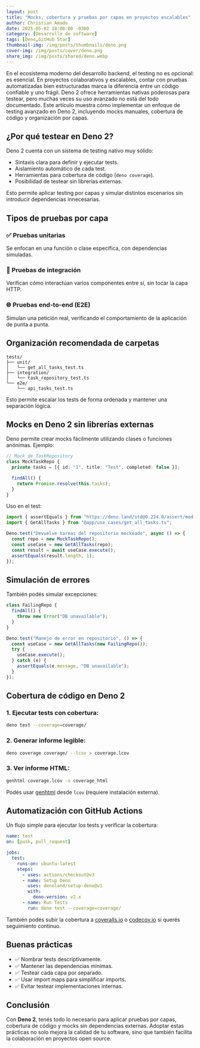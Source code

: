 ```yaml
---
layout: post
title: "Mocks, cobertura y pruebas por capas en proyectos escalables"
author: Christian Amado
date: 2025-05-02 10:00:00 -0300
category: [Desarrollo de software]
tags: [Deno,GitHub Star]
thumbnail-img: /img/posts/thumbnails/deno.png
cover-img: /img/posts/cover/deno.png
share_img: /img/posts/shared/deno.webp
---
```


En el ecosistema moderno del desarrollo backend, el testing no es opcional: es esencial. En proyectos colaborativos y escalables, contar con pruebas automatizadas bien estructuradas marca la diferencia entre un código confiable y uno frágil. Deno 2 ofrece herramientas nativas poderosas para testear, pero muchas veces su uso avanzado no está del todo documentado. Este artículo muestra cómo implementar un enfoque de testing avanzado en Deno 2, incluyendo mocks manuales, cobertura de código y organización por capas.

<!--more-->

## ¿Por qué testear en Deno 2?

Deno 2 cuenta con un sistema de testing nativo muy sólido:
- Sintaxis clara para definir y ejecutar tests.
- Aislamiento automático de cada test.
- Herramientas para cobertura de código (`deno coverage`).
- Posibilidad de testear sin librerías externas.

Esto permite aplicar testing por capas y simular distintos escenarios sin introducir dependencias innecesarias.

## Tipos de pruebas por capa

### ✅ Pruebas unitarias
Se enfocan en una función o clase específica, con dependencias simuladas.

### 🔄 Pruebas de integración
Verifican cómo interactúan varios componentes entre sí, sin tocar la capa HTTP.

### 🌐 Pruebas end-to-end (E2E)
Simulan una petición real, verificando el comportamiento de la aplicación de punta a punta.

## Organización recomendada de carpetas

```
tests/
├── unit/
│   └── get_all_tasks_test.ts
├── integration/
│   └── task_repository_test.ts
└── e2e/
    └── api_tasks_test.ts
```

Esto permite escalar los tests de forma ordenada y mantener una separación lógica.

## Mocks en Deno 2 sin librerías externas

Deno permite crear mocks fácilmente utilizando clases o funciones anónimas. Ejemplo:

```ts
// Mock de TaskRepository
class MockTaskRepo {
  private tasks = [{ id: "1", title: "Test", completed: false }];

  findAll() {
    return Promise.resolve(this.tasks);
  }
}
```

Uso en el test:
```ts
import { assertEquals } from "https://deno.land/std@0.224.0/assert/mod.ts";
import { GetAllTasks } from "@app/use_cases/get_all_tasks.ts";

Deno.test("Devuelve tareas del repositorio mockeado", async () => {
  const repo = new MockTaskRepo();
  const useCase = new GetAllTasks(repo);
  const result = await useCase.execute();
  assertEquals(result.length, 1);
});
```

## Simulación de errores

También podés simular excepciones:
```ts
class FailingRepo {
  findAll() {
    throw new Error("DB unavailable");
  }
}

Deno.test("Manejo de error en repositorio", () => {
  const useCase = new GetAllTasks(new FailingRepo());
  try {
    useCase.execute();
  } catch (e) {
    assertEquals(e.message, "DB unavailable");
  }
});
```

## Cobertura de código en Deno 2

### 1. Ejecutar tests con cobertura:
```bash
deno test --coverage=coverage/
```

### 2. Generar informe legible:
```bash
deno coverage coverage/ --lcov > coverage.lcov
```

### 3. Ver informe HTML:
```bash
genhtml coverage.lcov -o coverage_html
```

Podés usar [genhtml](https://manpages.debian.org/testing/lcov/genhtml.1.en.html) desde `lcov` (requiere instalación externa).

## Automatización con GitHub Actions

Un flujo simple para ejecutar los tests y verificar la cobertura:

```yaml
name: test
on: [push, pull_request]

jobs:
  test:
    runs-on: ubuntu-latest
    steps:
      - uses: actions/checkout@v3
      - name: Setup Deno
        uses: denoland/setup-deno@v1
        with:
          deno-version: v2.x
      - name: Run Tests
        run: deno test --coverage=coverage/
```

También podés subir la cobertura a [coveralls.io](https://coveralls.io/) o [codecov.io](https://about.codecov.io/) si querés seguimiento continuo.

## Buenas prácticas

- ✅ Nombrar tests descriptivamente.
- ✅ Mantener las dependencias mínimas.
- ✅ Testear cada capa por separado.
- ✅ Usar import maps para simplificar imports.
- ✅ Evitar testear implementaciones internas.

## Conclusión

Con **Deno 2**, tenés todo lo necesario para aplicar pruebas por capas, cobertura de código y mocks sin dependencias externas. Adoptar estas prácticas no solo mejora la calidad de tu software, sino que también facilita la colaboración en proyectos open source.